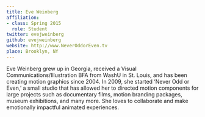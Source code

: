 ```yaml
---
title: Eve Weinberg
affiliation:
- class: Spring 2015
  role: Student
twitter: evejweinberg
github: evejweinberg
website: http://www.NeverOddorEven.tv
place: Brooklyn, NY
---
```

Eve Weinberg grew up in Georgia, received a Visual Communications/Illustration BFA  from WashU in St. Louis, and has been creating motion graphics since 2004. In 2009, she started ‘Never Odd or Even,’ a small studio that has allowed her to directed motion components for large projects such as documentary films, motion branding packages, museum exhibitions, and many more. She loves to collaborate and make emotionally impactful animated experiences. 